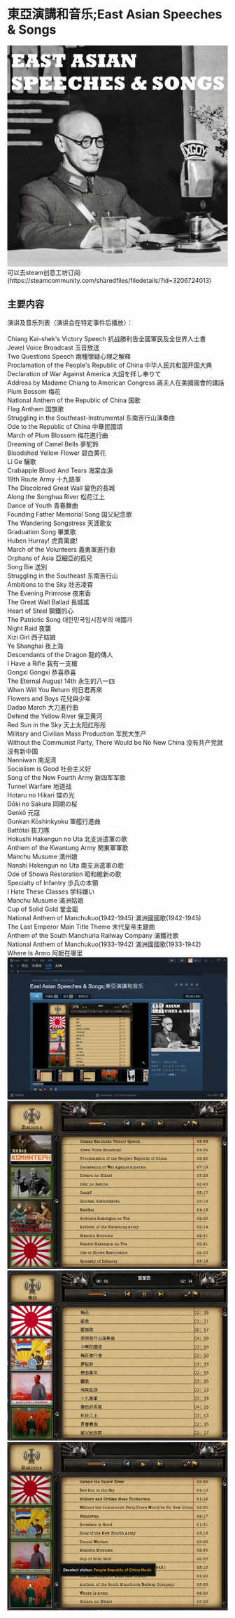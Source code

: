 # 東亞演講和音乐;East Asian Speeches & Songs

  <img src="./thumbnail.png">
  可以去steam创意工坊订阅: (https://steamcommunity.com/sharedfiles/filedetails/?id=3206724013)

## 主要内容
演讲及音乐列表（演讲会在特定事件后播放）：<br />
<br />
Chiang Kai-shek's Victory Speech 抗战勝利告全國軍民及全世界人士書<br />
Jewel Voice Broadcast 玉音放送<br />
Two Questions Speech 兩種懷疑心理之解釋<br />
Proclamation of the People's Republic of China 中华人民共和国开国大典<br />
Declaration of War Against America 大詔を拝し奉りて<br />
Address by Madame Chiang to American Congress 蔣夫人在美國國會的講話<br />
Plum Bossom 梅花<br />
National Anthem of the Republic of China 国歌<br />
Flag Anthem 国旗歌<br />
Struggling in the Southeast-Instrumental 东南苦行山演奏曲<br />
Ode to the Republic of China 中華民國頌<br />
March of Plum Blossom 梅花進行曲<br />
Dreaming of Camel Bells 夢駝鈴<br />
Bloodshed Yellow Flower 碧血黄花<br />
Li Ge 驪歌<br />
Crabapple Blood And Tears 海棠血淚<br />
19th Route Army 十九路軍<br />
The Discolored Great Wall 變色的長城<br />
Along the Songhua River 松花江上<br />
Dance of Youth 青春舞曲<br />
Founding Father Memorial Song 国父紀念歌<br />
The Wandering Songstress 天涯歌女<br />
Graduation Song 畢業歌<br />
Huben Hurray! 虎賁萬歲!<br />
March of the Volunteers 義勇軍進行曲<br />
Orphans of Asia 亞細亞的孤兒<br />
Song Bie 送別<br />
Struggling in the Southeast 东南苦行山<br />
Ambitions to the Sky 壯志凌霄<br />
The Evening Primrose 夜來香<br />
The Great Wall Ballad 長城謠<br />
Heart of Steel 鋼鐵的心<br />
The Patriotic Song 대한민국임시정부의 애國가<br />
Night Raid 夜襲<br />
Xizi Girl 西子姑娘<br />
Ye Shanghai 夜上海<br />
Descendants of the Dragon 龍的傳人<br />
I Have a Rifle 我有一支槍<br />
Gongxi Gongxi 恭喜恭喜<br />
The Eternal August 14th 永生的八一四<br />
When Will You Return 何日君再來<br />
Flowers and Boys 花兒與少年<br />
Dadao March 大刀進行曲<br />
Defend the Yellow River 保卫黄河<br />
Red Sun in the Sky 天上太阳红彤彤<br />
Military and Civilian Mass Production 军民大生产<br />
Without the Communist Party, There Would be No New China 没有共产党就没有新中国<br />
Nanniwan 南泥湾<br />
Socialism is Good 社会主义好<br />
Song of the New Fourth Army 新四军军歌<br />
Tunnel Warfare 地道战<br />
Hotaru no Hikari 蛍の光<br />
Dōki no Sakura 同期の桜<br />
Genkō 元寇<br />
Gunkan Kōshinkyoku 軍艦行進曲<br />
Battōtai 抜刀隊<br />
Hokushi Hakengun no Uta 北支派遣軍の歌<br />
Anthem of the Kwantung Army 関東軍軍歌<br />
Manchu Musume 満州娘<br />
Nanshi Hakengun no Uta 南支派遣軍の歌<br />
Ode of Showa Restoration 昭和維新の歌<br />
Specialty of Infantry 歩兵の本領<br />
I Hate These Classes 学科嫌い<br />
Manchu Musume 滿洲姑娘<br />
Cup of Solid Gold 鞏金甌<br />
National Anthem of Manchukuo(1942-1945) 滿洲國國歌(1942-1945)<br />
The Last Emperor Main Title Theme 末代皇帝主題曲<br />
Anthem of the South Manchuria Railway Company 滿鐵社歌<br />
National Anthem of Manchukuo(1933-1942) 滿洲國國歌(1933-1942)<br />
Where Is Armo 阿嬷在哪里<br />
<img src="./image/屏幕截图 2024-04-15 115257.png">
<img src="./image/屏幕截图 2024-04-12 232931.png">
<img src="./image/屏幕截图 2024-04-12 201814.png">
<img src="./image/屏幕截图 2024-04-12 232835.png">
